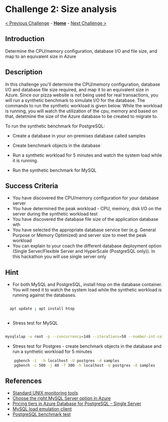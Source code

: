 # Challenge 2: Size analysis

[< Previous Challenge](./01-assessment.md) - **[Home](../README.md)** - [Next Challenge >](./03-offline-migration.md)

## Introduction

Determine the CPU/memory configuration, database I/O and file size, and map to an equivalent size in Azure

## Description

In this challenge you'll determine the CPU/memory configuration, database I/O and database file size required, and map it to an equivalent size in Azure. Since our pizza website is not being used for real transactions, you will run a synthetic benchmark to simulate I/O for the database. The commands to run the synthetic workload is given below. While the workload is running, you will watch the utilization of the cpu, memory and based on that, detetmine the size of the Azure database to be created to migrate to.

To run the synthetic benchmark for PostgreSQL:

* Create a database in your on-premises database called samples

* Create benchmark objects in the database 

* Run a synthetic workload for 5 minutes and watch the system load while it is running. 

* Run the synthetic benchmark for MySQL


## Success Criteria

* You have discovered the CPU/memory configuration for your database server
* You have determined the peak workload - CPU, memory, disk I/O on the server during the synthetic workload test
* You have discovered the database file size of the application database wth
* You have selected the appropriate database service tier (e.g. General Purpose or Memory Optimized) and server size to meet the peak workload
* You can explain to your coach the different database deployment option (Single Server/Flexible Server and HyperScale (PostgreSQL only)). In this hackathon you will use single server only

## Hint

* For both MySQL and PostgreSQL, install htop on the database container. You will need it to watch the system load while the synthetic workload is running against the databases.

```bash

  apt update ; apt install htop
  
```
* Stress test for MySQL

```bash

mysqlslap -u root -p --concurrency=140 --iterations=50 --number-int-cols=10 --number-char-cols=20 --auto-generate-sql

```

* Stress test for Postgres - create benchmark objects in the database and run a synthetic workload for 5 minutes

```bash
    pgbench -i  -h localhost -U postgres -d samples
    pgbench -c 500 -j 40 -T 300 -h localhost -U postgres -d samples
```

## References
* [Standard UNIX monitoring tools](https://sysaix.com/top-20-linux-unix-performance-monitoring-tools)
* [Choose the right MySQL Server option in Azure](https://docs.microsoft.com/en-us/azure/mysql/select-right-deployment-type)
* [Pricing tiers in Azure Database for PostgreSQL - Single Server](https://docs.microsoft.com/en-us/azure/postgresql/concepts-pricing-tiers)
* [MySQL load emulation client](https://dev.mysql.com/doc/refman/5.7/en/mysqlslap.html)
* [PostgreSQL benchmark test](https://www.postgresql.org/docs/11/pgbench.html)
